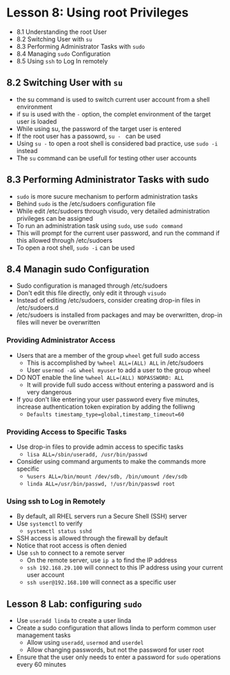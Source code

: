 # Lesson 8: Using root Privileges

- 8.1 Understanding the root User
- 8.2 Switching User with `su`
- 8.3 Performing Administrator Tasks with `sudo`
- 8.4 Managing `sudo` Configuration
- 8.5 Using `ssh` to Log In remotely

## 8.2 Switching User with `su`
- the su command is used to switch current user account from a shell environment
- if su is used with the `-` option, the complet environment of the target user is loaded
- While using su, the password of the target user is entered
- If the root user has a passowrd, `su - ` can be used
- Using `su -` to open a root shell is considered bad practice, use `sudo -i` instead
- The `su` command can be usefull for testing other user accounts

## 8.3 Performing Administrator Tasks with sudo
- `sudo` is more sucure mechanism to perform administration tasks
- Behind `sudo` is the /etc/sudoers configuration file
- While edit /etc/sudoers through visudo, very detailed administration privileges can be assigned
- To run an administration task using `sudo`, use `sudo command`
- This will prompt for the current user password, and run the command if this allowed through /etc/sudoers
- To open a root shell, `sudo -i` can be used

## 8.4 Managin sudo Configuration
- Sudo configuration is managed through /etc/sudoers
- Don't edit this file directly, only edit it through `visudo`
- Instead of editing /etc/sudoers, consider creating drop-in files in /etc/sudoers.d
- /etc/sudoers is installed from packages and may be overwritten, drop-in files will never be overwritten

### Providing Administrator Access
- Users that are a member of the group `wheel` get full sudo access
    - This is accomplished by `%wheel ALL=(ALL) ALL` in /etc/sudoers
    - User `usermod -aG wheel myuser` to add a user to the group wheel
- DO NOT enable the line `%wheel ALL=(ALL) NOPASSWORD: ALL`
    - It will provide full sudo access without entering a password and is very dangerous
- If you don't like entering your user password every five minutes, increase authentication token expiration by adding the folliwng
    - `Defaults timestamp_type=global,timestamp_timeout=60`

### Providing Access to Specific Tasks
- Use drop-in files to provide admin access to specific tasks
    - `lisa ALL=/sbin/useradd, /usr/bin/passwd`
- Consider using command arguments to make the commands more specific
    - `%users ALL=/bin/mount /dev/sdb, /bin/umount /dev/sdb`
    - `linda ALL=/usr/bin/passwd, !/usr/bin/passwd root`

### Using ssh to Log in Remotely 

- By default, all RHEL servers run a Secure Shell (SSH) server
- Use `systemctl` to verify
    - `systemctl status sshd`
- SSH access is allowed through the firewall by default
- Notice that root access is often denied
- Use `ssh` to connect to a remote server
    - On the remote server, use `ip a` to find the IP address
    - `ssh 192.168.29.100` will connect to this IP address using your current user account
    - `ssh user@192.168.100` will connect as a specific user

## Lesson 8 Lab: configuring `sudo`
- Use `useradd linda` to create a user linda
- Create a sudo configuration that allows linda to perform common user management tasks
    - Allow using `useradd`, `usermod` and `userdel`
    - Allow changing passwords, but not the password for user root
- Ensure that the user only needs to enter a password for `sudo` operations every 60 minutes